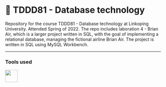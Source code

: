 # 🐬 TDDD81 - Database technology

Repository for the course TDDD81 - Database technology at Linkoping University. Attended Spring of 2022. The repo includes laboration 4 - Brian Air, which is a larger project written in SQL, with the goal of implementing a relational database, managing the fictional airline Brian Air. The project is written in SQL using MySQL Workbench.

---

### Tools used
<a href="https://www.mysql.com"><img width=40px style='padding-right:10px;' src="https://cdn.jsdelivr.net/gh/devicons/devicon/icons/mysql/mysql-original.svg" /></a>
